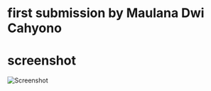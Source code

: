 # first submission by Maulana Dwi Cahyono

# screenshot
![Screenshot](https://user-images.githubusercontent.com/108076719/201570634-8336f07b-cd27-4378-98da-a0b611b45e8a.png)
